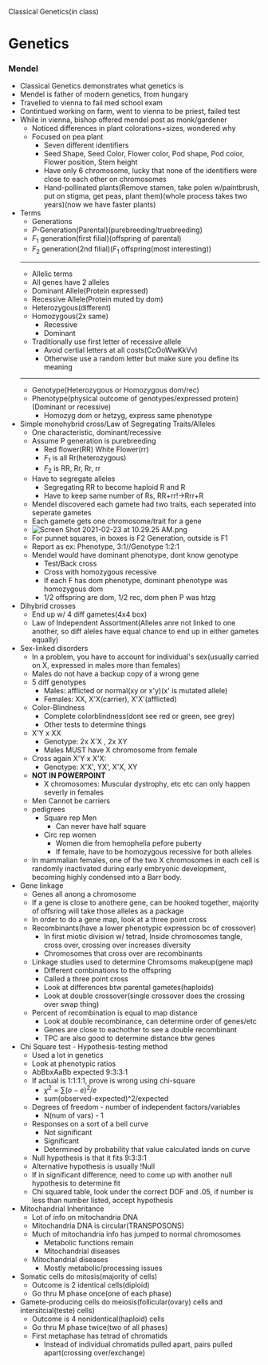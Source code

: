 Classical Genetics(in class)

# Genetics
### Mendel
 - Classical Genetics demonstrates what genetics is
 - Mendel is father of modern genetics, from hungary
 - Travelled to vienna to fail med school exam
 - Contintued working on farm, went to vienna to be priest, failed test
 - While in vienna, bishop offered mendel post as monk/gardener
	 - Noticed differences in plant colorations+sizes, wondered why
	 - Focused on pea plant
		 - Seven different identifiers
		 - Seed Shape, Seed Color, Flower color, Pod shape, Pod color, Flower position, Stem height
		 - Have only 6 chromosome, lucky that none of the identifiers were close to each other on chromosomes
		 - Hand-pollinated plants(Remove stamen, take polen w/paintbrush, put on stigma, get peas, plant them)(whole process takes two years)(now we have faster plants)
 - Terms
	 - Generations
	 - $P$-Generation(Parental)(purebreeding/truebreeding)
	 - $F_1$ generation(first filial)(offspring of parental)
	 - $F_2$ generation(2nd filial)($F_1$ offspring(most interesting))
	 ***
	 - Allelic terms
	 - All genes have 2 alleles
	 - Dominant Allele(Protein expressed)
	 - Recessive Allele(Protein muted by dom)
	 - Heterozygous(different)
	 - Homozygous(2x same)
		 - Recessive
		 - Dominant
	 - Traditionally use first letter of recessive allele
		 - Avoid certial letters at all costs(CcOoWwKkVv)
		 - Otherwise use a random letter but make sure you define its meaning
	 ***
	 - Genotype(Heterozygous or Homozygous dom/rec)
	 - Phenotype(physical outcome of genotypes/expressed protein)(Dominant or recessive)
		 - Homozyg dom or hetzyg, express same phenotype
 - Simple monohybrid cross/Law of Segregating Traits/Alleles
	 - One characteristic, dominant/recessive
	 - Assume P generation is purebreeding
		 - Red flower(RR) White Flower(rr)
		 - $F_1$ is all Rr(heterozygous)
		 - $F_2$ is RR, Rr, Rr, rr
	 - Have to segregate alleles
		 - Segregating RR to become haploid R and R
		 - Have to keep same number of Rs, RR+rr!->Rrr+R
	 - Mendel discovered each gamete had two traits, each seperated into seperate gametes
	 - Each gamete gets one chromosome/trait for a gene
	 - ![Screen Shot 2021-02-23 at 10.29.25 AM.png](../../../_resources/76ce325c19ae4d9c8bda927ed40730b3.png)
	 - For punnet squares, in boxes is F2 Generation, outside is F1
	 - Report as ex: Phenotype, 3:1//Genotype 1:2:1
	 - Mendel would have dominant phenotype, dont know genotype
		 - Test/Back cross
		 - Cross with homozygous recessive
		 - If each F has dom phenotype, dominant phenotype was homozygous dom
		 - 1/2 offspring are dom, 1/2 rec, dom phen P was htzg
 - Dihybrid crosses
	 - End up w/ 4 diff gametes(4x4 box)
	 - Law of Independent Assortment(Alleles anre not linked to one another, so diff aleles have equal chance to end up in either gametes equally)
 - Sex-linked disorders
	 - In a problem, you have to account for individual's sex(usually carried on X, expressed in males more than females)
	 - Males do not have a backup copy of a wrong gene
	 - 5 diff genotypes
		 - Males: afflicted or normal(xy or x'y)(x' is mutated allele)
		 - Females: XX, X'X(carrier), X'X'(afflicted)
	 - Color-Blindness
		 - Complete colorblindness(dont see red or green, see grey)
		 - Other tests to determine things
	 - X'Y x XX
		 - Genotype: 2x X'X , 2x XY
		 - Males MUST have X chromosome from female
	 - Cross again X'Y x X'X: 
		 - Genotype: X'X', YX', X'X, XY
	 - **NOT IN POWERPOINT**
		 - X chromosomes: Muscular dystrophy, etc etc can only happen severly in females
	 - Men Cannot be carriers
	 - pedigrees
		 - Square rep Men
			 - Can never have half square
		 - Circ rep women
			 - Women die from hemophelia pefore puberty
			 - If female, have to be homozygous recessive for both alleles
	 - In mammalian females, one of the two X chromosomes in each cell is randomly inactivated during early embryonic development, becoming highly condensed into a Barr body.
 - Gene linkage
	 - Genes all anong a chromosome
	 - If a gene is close to anothere gene, can be hooked together, majority of offsring will take those alleles as a package
	 - In order to do a gene map, look at a three point cross
	 - Recombinants(have a lower phenotypic expression bc of crossover)
		 - In first miotic division w/ tetrad, Inside chromosomes tangle, cross over, crossing over increases diversity
		 - Chromosomes that cross over are recombinants
	 - Linkage studies used to determine Chromsoms makeup(gene map)
		 - Different combinations to the offspring
		 - Called a three point cross
		 - Look at differences btw parental gametes(haploids)
		 - Look at double crossover(single crossover does the crossing over swap thing)
	 - Percent of recombination is equal to map distance
		 - Look at double recombinance, can determine order of genes/etc
		 - Genes are close to eachother to see a double recombinant
		 - TPC are also good to determine distance btw genes
 - Chi Square test - Hypothesis-testing method
	 - Used a lot in genetics
	 - Look at phenotypic ratios
	 - AbBbxAaBb expected 9:3:3:1
	 - If actual is 1:1:1:1, prove is wrong using chi-square
		 - $\chi ^2 = \sum{(o-e)^2}/e$
		 - sum(observed-expected)^2/expected
	 - Degrees of freedom - number of independent factors/variables
		 - N(num of vars) - 1
	 - Responses on a sort of a bell curve
		 - Not significant
		 - Significant
		 - Determined by probability that value calculated lands on curve
	 - Null hypothesis is that it fits 9:3:3:1
	 - Alternative hypothesis is usually !Null
	 - If in significant difference, need to come up with another null hypothesis to determine fit
	 - Chi squared table, look under the correct DOF and .05, if number is less than number listed, accept hypothesis
 - Mitochandrial Inheritance
	 - Lot of info on mitochandria DNA
	 - Mitochandria DNA is circular(TRANSPOSONS)
	 - Much of mitochandria info has jumped to normal chromosomes
		 - Metabolic functions remain
		 - Mitochandrial diseases
	 - Mitochandrial diseases
		 - Mostly metabolic/processing issues
 - Somatic cells do mitosis(majority of cells)
	 - Outcome is 2 identical cells(diploid)
	 - Go thru M phase once(one of each phase)
 - Gamete-producing cells do meiosis(follicular(ovary) cells and intersitcial(teste) cells)
	 - Outcome is 4 nonidentical(haploid) cells
	 - Go thru M phase twice(two of all phases)
	 - First metaphase has tetrad of chromatids
		 - Instead of individual chromatids pulled apart, pairs pulled apart(crossing over/exchange)